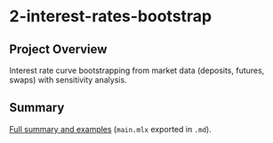 # 2-interest-rates-bootstrap

## Project Overview

Interest rate curve bootstrapping from market data (deposits, futures, swaps) with sensitivity analysis.

## Summary 

[Full summary and examples](results/summary.md) (`main.mlx` exported in `.md`).

